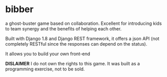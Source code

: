 # bibber
a ghost-buster game based on collaboration. Excellent for introducing kids to team synergy and the benefits of helping each other.

Built with Django 1.8 and Django REST framework, it offers a json API (not completely RESTful since the responses can depend on the status).

It allows you to build your own front-end

**DISLAIMER**
I do not own the rights to this game.
It was built as a programming exercise, not to be sold.


